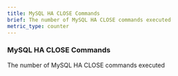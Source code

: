```yaml
---
title: MySQL HA CLOSE Commands
brief: The number of MySQL HA CLOSE commands executed
metric_type: counter
---
```

### MySQL HA CLOSE Commands

The number of MySQL HA CLOSE commands executed
